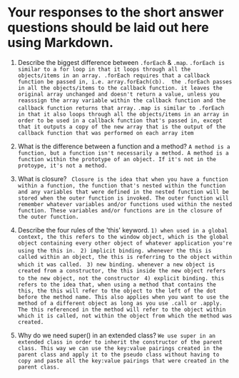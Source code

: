 # Your responses to the short answer questions should be laid out here using Markdown.
1. Describe the biggest difference between `.forEach` & `.map`.
 `.forEach is similar to a for loop in that it loops through all the objects/items in an array. .forEach requires that a callback function be passed in, i.e. array.forEach(cb).  the .forEach passes in all the objects/items to the callback function. it leaves the original array unchanged and doesn't return a value, unless you reasssign the array variable within the callback function and the callback function returns that array.` 
 `.map is similar to .forEach in that it also loops through all the objects/items in an array in order to be used in a callback function that's passed in, except that it outputs a copy of the new array that is the output of the callback function that was performed on each array item `
2. What is the difference between a function and a method?
`A method is a function, but a function isn't necessarily a method. A method is a function within the prototype of an object. If it's not in the protoype, it's not a method. `
3. What is closure?
` Closure is the idea that when you have a function within a function, the function that's nested within the function and any variables that were defined in the nested function will be stored when the outer function is invoked. The outer function will remember whatever variables and/or functions used within the nested function. These variables and/or functions are in the closure of the outer function.`

4. Describe the four rules of the 'this' keyword.
`1) when used in a global context, the this refers to the window object, which is the global object containing every other object of whatever application you're using the this in. `
`2) implicit binding. whenever the this is called within an object, the this is referring to the object within which it was called. `
`3) new binding. whenever a new object is created from a constructor, the this inside the new object refers to the new object, not the constructor `
`4) explicit binding. this refers to the idea that, when using a method that contains the this, the this will refer to the object to the left of the dot before the method name. This also applies when you want to use the method of a different object as long as you use .call or .apply. The this referenced in the method will refer to the object within which it is called, not within the object from which the method was created.  `

5. Why do we need super() in an extended class?
`We use super in an extended class in order to inherit the constructor of the parent class. This way we can use the key:value pairings created in the parent class and apply it to the pseudo class without having to copy and paste all the key:value pairings that were created in the parent class.  `